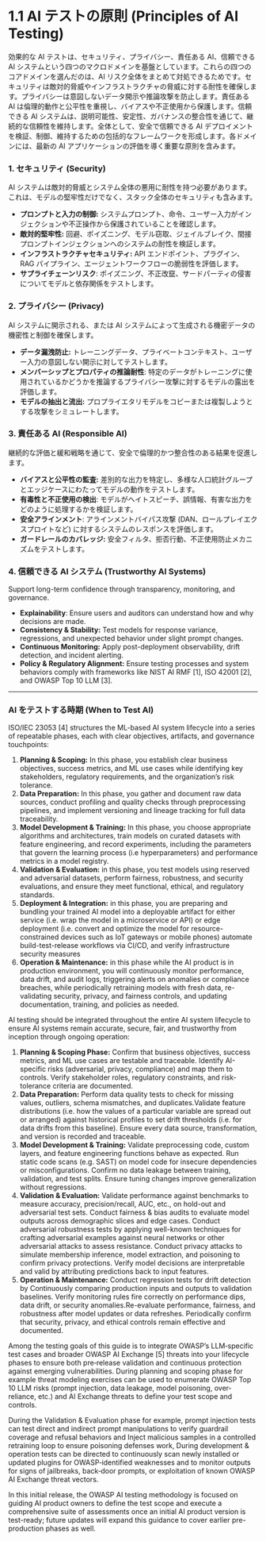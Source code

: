 # **1.1 AI テストの原則 (Principles of AI Testing)**

効果的な AI テストは、セキュリティ、プライバシー、責任ある AI、信頼できる AI システムという四つのマクロドメインを基盤としています。これらの四つのコアドメインを選んだのは、AI リスク全体をまとめて対処できるためです。セキュリティは敵対的脅威やインフラストラクチャの脅威に対する耐性を確保します。プライバシーは意図しないデータ開示や推論攻撃を防止します。責任ある AI は倫理的動作と公平性を重視し、バイアスや不正使用から保護します。信頼できる AI システムは、説明可能性、安定性、ガバナンスの整合性を通じて、継続的な信頼性を維持します。全体として、安全で信頼できる AI デプロイメントを検証、制御、維持するための包括的なフレームワークを形成します。各ドメインには、最新の AI アプリケーションの評価を導く重要な原則を含みます。

### **1\. セキュリティ (Security)**

AI システムは敵対的脅威とシステム全体の悪用に耐性を持つ必要があります。これは、モデルの堅牢性だけでなく、スタック全体のセキュリティも含みます。

* **プロンプトと入力の制御:** システムプロンプト、命令、ユーザー入力がインジェクションや不正操作から保護されていることを確認します。
* **敵対的堅牢性:** 回避、ポイズニング、モデル窃取、ジェイルブレイク、間接プロンプトインジェクションへのシステムの耐性を検証します。
* **インフラストラクチャセキュリティ:** API エンドポイント、プラグイン、RAG パイプライン、エージェントワークフローの脆弱性を評価します。
* **サプライチェーンリスク**: ポイズニング、不正改竄、サードパーティの侵害についてモデルと依存関係をテストします。

### **2\. プライバシー (Privacy)**

AI システムに開示される、または AI システムによって生成される機密データの機密性と制御を確保します。

* **データ漏洩防止:** トレーニングデータ、プライベートコンテキスト、ユーザー入力の意図しない開示に対してテストします。
* **メンバーシップとプロパティの推論耐性**: 特定のデータがトレーニングに使用されているかどうかを推論するプライバシー攻撃に対するモデルの露出を評価します。
* **モデルの抽出と流出:** プロプライエタリモデルをコピーまたは複製しようとする攻撃をシミュレートします。

### **3\. 責任ある AI (Responsible AI)**

継続的な評価と緩和戦略を通じて、安全で倫理的かつ整合性のある結果を促進します。

* **バイアスと公平性の監査:** 差別的な出力を特定し、多様な人口統計グループとエッジケースにわたってモデルの動作をテストします。
* **有毒性と不正使用の検出**: モデルがヘイトスピーチ、誤情報、有害な出力をどのように処理するかを検証します。
* **安全アラインメント**: アラインメントバイパス攻撃 (DAN、ロールプレイエクスプロイトなど) に対するシステムのレスポンスを評価します。
* **ガードレールのカバレッジ:** 安全フィルタ、拒否行動、不正使用防止メカニズムをテストします。

### **4\. 信頼できる AI システム (Trustworthy AI Systems)**

Support long-term confidence through transparency, monitoring, and governance.

* **Explainability**: Ensure users and auditors can understand how and why decisions are made.  
* **Consistency & Stability:** Test models for response variance, regressions, and unexpected behavior under slight prompt changes.  
* **Continuous Monitoring:** Apply post-deployment observability, drift detection, and incident alerting.  
* **Policy & Regulatory Alignment:** Ensure testing processes and system behaviors comply with frameworks like NIST AI RMF \[1\], ISO 42001 \[2\], and OWASP Top 10 LLM \[3\].

---

### **AI をテストする時期 (When to Test AI)**

ISO/IEC 23053 \[4\] structures the ML-based AI system lifecycle into a series of repeatable phases, each with clear objectives, artifacts, and governance touchpoints:

1. **Planning & Scoping:** In this phase, you establish clear business objectives, success metrics, and ML use cases while identifying key stakeholders, regulatory requirements, and the organization’s risk tolerance.  
2. **Data Preparation:** In this phase, you gather and document raw data sources, conduct profiling and quality checks through preprocessing pipelines, and implement versioning and lineage tracking for full data traceability.  
3. **Model Development & Training:** In this  phase, you choose appropriate algorithms and architectures, train models on curated datasets with feature engineering, and record experiments, including the parameters that govern the learning process (i.e hyperparameters) and performance metrics in a model registry.  
4. **Validation & Evaluation:** in this phase, you test models using reserved and adversarial datasets, perform fairness, robustness, and security evaluations, and ensure they meet functional, ethical, and regulatory standards.  
5. **Deployment & Integration:** in this phase, you are preparing and bundling your trained AI model into a deployable artifact for either service (i.e. wrap the model in a microservice or API) or edge deployment (i.e. convert and optimize the model for resource-constrained devices such as IoT gateways or mobile phones)  automate build-test-release workflows via CI/CD, and verify infrastructure security measures   
6. **Operation & Maintenance:** in this phase while the AI product is in production environment, you will continuously monitor performance, data drift, and audit logs, triggering alerts on anomalies or compliance breaches, while periodically retraining models with fresh data, re-validating security, privacy, and fairness controls, and updating documentation, training, and policies as needed.

AI testing should be integrated throughout the entire AI system lifecycle to ensure AI systems remain accurate, secure, fair, and trustworthy from inception through ongoing operation:

1. **Planning & Scoping Phase:** Confirm that business objectives, success metrics, and ML use cases are testable and traceable. Identify AI-specific risks (adversarial, privacy, compliance) and map them to controls. Verify stakeholder roles, regulatory constraints, and risk-tolerance criteria are documented.  
2. **Data Preparation:** Perform data quality tests to check for missing values, outliers, schema mismatches, and duplicates.Validate feature distributions (i.e. how the values of a particular variable are spread out or arranged) against historical profiles to set drift thresholds (i.e. for data drifts from this baseline). Ensure every data source, transformation, and version is recorded and traceable.  
3. **Model Development & Training:** Validate preprocessing code, custom layers, and feature engineering functions behave as expected. Run static code scans (e.g. SAST) on model code for insecure dependencies or misconfigurations. Confirm no data leakage between training, validation, and test splits. Ensure tuning changes improve generalization without regressions.  
4. **Validation & Evaluation:** Validate performance against benchmarks to measure accuracy, precision/recall, AUC, etc., on hold-out and adversarial test sets. Conduct fairness & bias audits to evaluate model outputs across demographic slices and edge cases. Conduct adversarial robustness tests by applying well-known techniques for crafting adversarial examples against neural networks or other adversarial attacks to assess resistance. Conduct privacy attacks to simulate membership inference, model extraction, and poisoning to confirm privacy protections. Verify model decisions are interpretable and valid by attributing predictions back to input features.  
5. **Operation & Maintenance:** Conduct regression tests for drift detection by Continuously comparing production inputs and outputs to validation baselines. Verify monitoring rules fire correctly on performance dips, data drift, or security anomalies.Re-evaluate performance, fairness, and robustness after model updates or data refreshes. Periodically confirm that security, privacy, and ethical controls remain effective and documented.

Among the testing goals of this guide is to integrate OWASP’s LLM‐specific test cases and broader OWASP AI Exchange \[5\] threats into your lifecycle phases to ensure both pre‐release validation and continuous protection against emerging vulnerabilities. During planning and scoping phase for example threat modeling exercises can be used to enumerate OWASP Top 10 LLM risks (prompt injection, data leakage, model poisoning, over‐reliance, etc.) and AI Exchange threats to define your test scope and controls. 

During the Validation & Evaluation phase for example, prompt injection tests can test direct and indirect prompt manipulations to verify guardrail coverage and refusal behaviors and Inject malicious samples in a controlled retraining loop to ensure poisoning defenses work, During development & operation tests can be directed to continuously scan newly installed or updated plugins for OWASP‐identified weaknesses and to monitor outputs for signs of jailbreaks, back‐door prompts, or exploitation of known OWASP AI Exchange threat vectors.

In this initial release, the OWASP AI testing methodology is focused on guiding AI product owners to define the test scope and execute a comprehensive suite of assessments once an initial AI product version is test-ready; future updates will expand this guidance to cover earlier pre-production phases as well.
